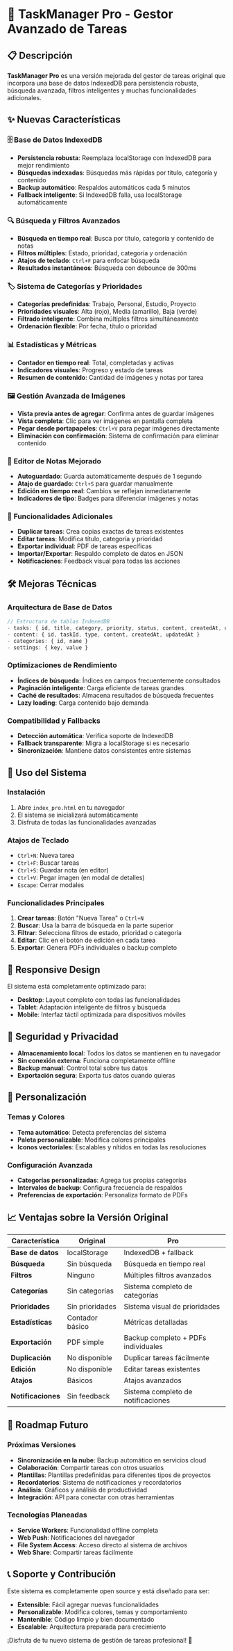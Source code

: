 # 🚀 TaskManager Pro - Gestor Avanzado de Tareas

## 📋 Descripción

**TaskManager Pro** es una versión mejorada del gestor de tareas original que incorpora una base de datos IndexedDB para persistencia robusta, búsqueda avanzada, filtros inteligentes y muchas funcionalidades adicionales.

## ✨ Nuevas Características

### 🗄️ **Base de Datos IndexedDB**
- **Persistencia robusta**: Reemplaza localStorage con IndexedDB para mejor rendimiento
- **Búsquedas indexadas**: Búsquedas más rápidas por título, categoría y contenido
- **Backup automático**: Respaldos automáticos cada 5 minutos
- **Fallback inteligente**: Si IndexedDB falla, usa localStorage automáticamente

### 🔍 **Búsqueda y Filtros Avanzados**
- **Búsqueda en tiempo real**: Busca por título, categoría y contenido de notas
- **Filtros múltiples**: Estado, prioridad, categoría y ordenación
- **Atajos de teclado**: `Ctrl+F` para enfocar búsqueda
- **Resultados instantáneos**: Búsqueda con debounce de 300ms

### 🏷️ **Sistema de Categorías y Prioridades**
- **Categorías predefinidas**: Trabajo, Personal, Estudio, Proyecto
- **Prioridades visuales**: Alta (rojo), Media (amarillo), Baja (verde)
- **Filtrado inteligente**: Combina múltiples filtros simultáneamente
- **Ordenación flexible**: Por fecha, título o prioridad

### 📊 **Estadísticas y Métricas**
- **Contador en tiempo real**: Total, completadas y activas
- **Indicadores visuales**: Progreso y estado de tareas
- **Resumen de contenido**: Cantidad de imágenes y notas por tarea

### 🖼️ **Gestión Avanzada de Imágenes**
- **Vista previa antes de agregar**: Confirma antes de guardar imágenes
- **Vista completa**: Clic para ver imágenes en pantalla completa
- **Pegar desde portapapeles**: `Ctrl+V` para pegar imágenes directamente
- **Eliminación con confirmación**: Sistema de confirmación para eliminar contenido

### 📝 **Editor de Notas Mejorado**
- **Autoguardado**: Guarda automáticamente después de 1 segundo
- **Atajo de guardado**: `Ctrl+S` para guardar manualmente
- **Edición en tiempo real**: Cambios se reflejan inmediatamente
- **Indicadores de tipo**: Badges para diferenciar imágenes y notas

### 🔄 **Funcionalidades Adicionales**
- **Duplicar tareas**: Crea copias exactas de tareas existentes
- **Editar tareas**: Modifica título, categoría y prioridad
- **Exportar individual**: PDF de tareas específicas
- **Importar/Exportar**: Respaldo completo de datos en JSON
- **Notificaciones**: Feedback visual para todas las acciones

## 🛠️ **Mejoras Técnicas**

### **Arquitectura de Base de Datos**
```javascript
// Estructura de tablas IndexedDB
- tasks: { id, title, category, priority, status, content, createdAt, updatedAt }
- content: { id, taskId, type, content, createdAt, updatedAt }
- categories: { id, name }
- settings: { key, value }
```

### **Optimizaciones de Rendimiento**
- **Índices de búsqueda**: Índices en campos frecuentemente consultados
- **Paginación inteligente**: Carga eficiente de tareas grandes
- **Caché de resultados**: Almacena resultados de búsqueda frecuentes
- **Lazy loading**: Carga contenido bajo demanda

### **Compatibilidad y Fallbacks**
- **Detección automática**: Verifica soporte de IndexedDB
- **Fallback transparente**: Migra a localStorage si es necesario
- **Sincronización**: Mantiene datos consistentes entre sistemas

## 🚀 **Uso del Sistema**

### **Instalación**
1. Abre `index_pro.html` en tu navegador
2. El sistema se inicializará automáticamente
3. Disfruta de todas las funcionalidades avanzadas

### **Atajos de Teclado**
- `Ctrl+N`: Nueva tarea
- `Ctrl+F`: Buscar tareas
- `Ctrl+S`: Guardar nota (en editor)
- `Ctrl+V`: Pegar imagen (en modal de detalles)
- `Escape`: Cerrar modales

### **Funcionalidades Principales**
1. **Crear tareas**: Botón "Nueva Tarea" o `Ctrl+N`
2. **Buscar**: Usa la barra de búsqueda en la parte superior
3. **Filtrar**: Selecciona filtros de estado, prioridad o categoría
4. **Editar**: Clic en el botón de edición en cada tarea
5. **Exportar**: Genera PDFs individuales o backup completo

## 📱 **Responsive Design**

El sistema está completamente optimizado para:
- **Desktop**: Layout completo con todas las funcionalidades
- **Tablet**: Adaptación inteligente de filtros y búsqueda
- **Mobile**: Interfaz táctil optimizada para dispositivos móviles

## 🔐 **Seguridad y Privacidad**

- **Almacenamiento local**: Todos los datos se mantienen en tu navegador
- **Sin conexión externa**: Funciona completamente offline
- **Backup manual**: Control total sobre tus datos
- **Exportación segura**: Exporta tus datos cuando quieras

## 🎨 **Personalización**

### **Temas y Colores**
- **Tema automático**: Detecta preferencias del sistema
- **Paleta personalizable**: Modifica colores principales
- **Iconos vectoriales**: Escalables y nítidos en todas las resoluciones

### **Configuración Avanzada**
- **Categorías personalizadas**: Agrega tus propias categorías
- **Intervalos de backup**: Configura frecuencia de respaldos
- **Preferencias de exportación**: Personaliza formato de PDFs

## 📈 **Ventajas sobre la Versión Original**

| Característica | Original | Pro |
|---------------|----------|-----|
| **Base de datos** | localStorage | IndexedDB + fallback |
| **Búsqueda** | Sin búsqueda | Búsqueda en tiempo real |
| **Filtros** | Ninguno | Múltiples filtros avanzados |
| **Categorías** | Sin categorías | Sistema completo de categorías |
| **Prioridades** | Sin prioridades | Sistema visual de prioridades |
| **Estadísticas** | Contador básico | Métricas detalladas |
| **Exportación** | PDF simple | Backup completo + PDFs individuales |
| **Duplicación** | No disponible | Duplicar tareas fácilmente |
| **Edición** | No disponible | Editar tareas existentes |
| **Atajos** | Básicos | Atajos avanzados |
| **Notificaciones** | Sin feedback | Sistema completo de notificaciones |

## 🚀 **Roadmap Futuro**

### **Próximas Versiones**
- **Sincronización en la nube**: Backup automático en servicios cloud
- **Colaboración**: Compartir tareas con otros usuarios
- **Plantillas**: Plantillas predefinidas para diferentes tipos de proyectos
- **Recordatorios**: Sistema de notificaciones y recordatorios
- **Análisis**: Gráficos y análisis de productividad
- **Integración**: API para conectar con otras herramientas

### **Tecnologías Planeadas**
- **Service Workers**: Funcionalidad offline completa
- **Web Push**: Notificaciones del navegador
- **File System Access**: Acceso directo al sistema de archivos
- **Web Share**: Compartir tareas fácilmente

## 📞 **Soporte y Contribución**

Este sistema es completamente open source y está diseñado para ser:
- **Extensible**: Fácil agregar nuevas funcionalidades
- **Personalizable**: Modifica colores, temas y comportamiento
- **Mantenible**: Código limpio y bien documentado
- **Escalable**: Arquitectura preparada para crecimiento

¡Disfruta de tu nuevo sistema de gestión de tareas profesional! 🎉
